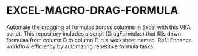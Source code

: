 # EXCEL-MACRO-DRAG-FORMULA
Automate the dragging of formulas across columns in Excel with this VBA script. This repository includes a script (DragFormulas) that fills down formulas from column D to column E in a worksheet named 'Ref.' Enhance workflow efficiency by automating repetitive formula tasks.
